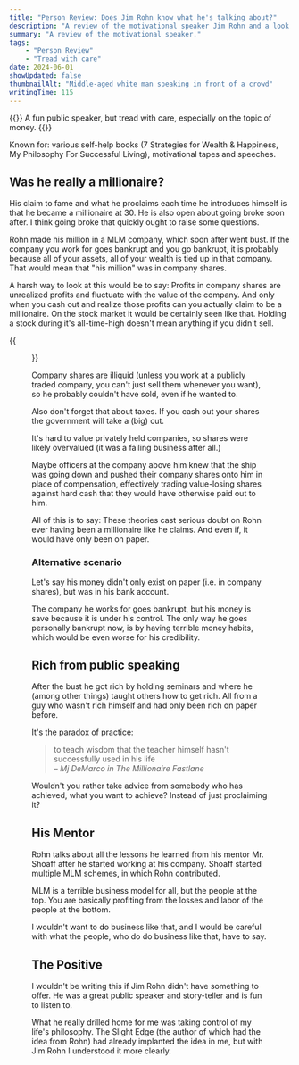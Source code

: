 ```yaml
---
title: "Person Review: Does Jim Rohn know what he's talking about?"
description: "A review of the motivational speaker Jim Rohn and a look into his millionare status."
summary: "A review of the motivational speaker."
tags:
    - "Person Review"
    - "Tread with care"
date: 2024-06-01
showUpdated: false
thumbnailAlt: "Middle-aged white man speaking in front of a crowd"
writingTime: 115
---
```


{{<lead>}}
A fun public speaker, but tread with care, especially on the topic of money.
{{</lead>}}

Known for: various self-help books (7 Strategies for Wealth & Happiness,
My Philosophy For Successful Living), motivational tapes and speeches.

## Was he really a millionaire?

His claim to fame and what he proclaims each time he introduces himself is
that he became a millionaire at 30.
He is also open about going broke soon after.
I think going broke that quickly ought to raise some questions.

Rohn made his million in a MLM company, which soon after went bust.
If the company you work for goes bankrupt and you go bankrupt, it is
probably because all of your assets, all of your wealth is tied up in that company.
That would mean that "his million" was in company shares.

A harsh way to look at this would be to say: Profits in company shares are
unrealized profits and fluctuate with the value of the company.
And only when you cash out and realize those profits can you actually claim
to be a millionaire.
On the stock market it would be certainly seen like that.
Holding a stock during it's all-time-high doesn't mean anything if you
didn't sell.

{{<figure src="./unrealized-profits.png" class="w-9/12" alt="GME Chart with text about buying low and selling low, but claiming millionaire status in between" caption="An extreme example of claiming millionaire status based on unrealized profits">}}

Company shares are illiquid (unless you work at a publicly traded company,
you can't just sell them whenever you want), so he probably couldn't have
sold, even if he wanted to.

Also don't forget that about taxes.
If you cash out your shares the government will take a (big) cut.

It's hard to value privately held companies, so shares were
likely overvalued (it was a failing business after all.)

Maybe officers at the company above him knew that the ship was going down
and pushed their company shares onto him in place of compensation,
effectively trading value-losing shares against hard cash that they would
have otherwise paid out to him.

All of this is to say: These theories cast serious doubt on Rohn ever having
been a millionaire like he claims. And even if, it would have only been on paper.

### Alternative scenario

Let's say his money didn't only exist on paper (i.e. in company shares), but
was in his bank account.

The company he works for goes bankrupt, but his money is save because it is
under his control.
The only way he goes personally bankrupt now, is by having terrible money
habits, which would be even worse for his credibility.

## Rich from public speaking

After the bust he got rich by holding seminars and where he (among other
things) taught others how to get rich.
All from a guy who wasn't rich himself and had only been rich on paper
before.

It's the paradox of practice:

> to teach wisdom that the teacher himself hasn't successfully used in his life<br>
> – <cite>Mj DeMarco in The Millionaire Fastlane</cite>

Wouldn't you rather take advice from somebody who has achieved, what you
want to achieve? Instead of just proclaiming it?

## His Mentor

Rohn talks about all the lessons he learned from his mentor Mr. Shoaff after
he started working at his company.
Shoaff started multiple MLM schemes, in which Rohn contributed.

MLM is a terrible business model for all, but the people at the top.
You are basically profiting from the losses and labor of the people at the
bottom.

I wouldn't want to do business like that, and I would be careful with what
the people, who do do business like that, have to say.

## The Positive

I wouldn't be writing this if Jim Rohn didn't have something to offer.
He was a great public speaker and story-teller and is fun to listen to.

What he really drilled home for me was taking control of my life's
philosophy.
The Slight Edge (the author of which had the idea from Rohn) had already
implanted the idea in me, but with Jim Rohn I understood it more clearly.
